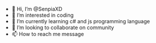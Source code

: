 - 👋 Hi, I’m @SenpiaXD
- 👀 I’m interested in coding
- 🌱 I’m currently learning c# and js programming language
- 💞️ I’m looking to collaborate on community
- 📫 How to reach me message 

<!---
SenpiaXD/SenpiaXD is a ✨ special ✨ repository because its `README.md` (this file) appears on your GitHub profile.
You can click the Preview link to take a look at your changes.
--->
